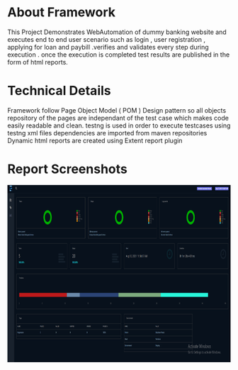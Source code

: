 # About Framework

This Project Demonstrates WebAutomation of dummy banking website and executes end to end user scenario such as login , user registration , applying for loan and paybill .verifies and validates every step during execution . once the execution is completed test results are published in the form of html reports.

# Technical Details

Framework follow Page Object Model ( POM ) Design pattern so all objects repository of the pages are independant of the test case which makes code easily readable and clean.
testng is used in order to execute testcases using testng xml files
dependencies are imported from maven repositories
Dynamic html reports are created using Extent report plugin

# Report Screenshots

<img src="https://github.com/bughunter7/HybridFramework/blob/master/Dashboard.PNG" height="400px" width="600px" alt="QA SHUBHAM" align="right">
